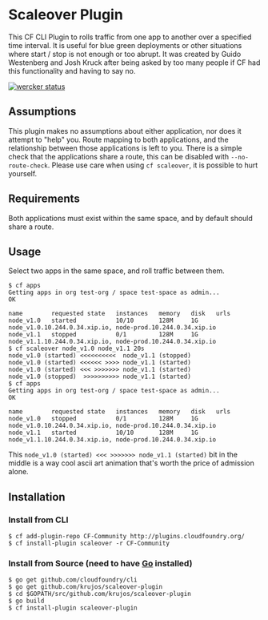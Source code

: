 # Scaleover Plugin
This CF CLI Plugin to rolls traffic from one app to another over a specified time interval. It is useful for blue green deployments or other situations where start / stop is not enough or too abrupt. It was created by Guido Westenberg and Josh Kruck after being asked by too many people if CF had this functionality and having to say no. 

[![wercker status](https://app.wercker.com/status/f5f8d90193968cce6f5d60583d85be3c/s "wercker status")](https://app.wercker.com/project/bykey/f5f8d90193968cce6f5d60583d85be3c)

## Assumptions
This plugin makes no assumptions about either application, nor does it attempt to "help" you. Route mapping to both applications, and the relationship between those applications is left to you. There is a simple check that the applications share a route, this can be disabled with `--no-route-check`. Please use care when using `cf scaleover`, it is possible to hurt yourself.

## Requirements
Both applications must exist within the same space, and by default should share a route.

## Usage

Select two apps in the same space, and roll traffic between them.

```
$ cf apps
Getting apps in org test-org / space test-space as admin...
OK

name        requested state   instances   memory   disk   urls
node_v1.0   started           10/10       128M     1G     node_v1.0.10.244.0.34.xip.io, node-prod.10.244.0.34.xip.io
node_v1.1   stopped           0/1         128M     1G     node_v1.1.10.244.0.34.xip.io, node-prod.10.244.0.34.xip.io
$ cf scaleover node_v1.0 node_v1.1 20s
node_v1.0 (started) <<<<<<<<<<  node_v1.1 (stopped)
node_v1.0 (started) <<<<<< >>>> node_v1.1 (started)
node_v1.0 (started) <<< >>>>>>> node_v1.1 (started)
node_v1.0 (stopped)  >>>>>>>>>> node_v1.1 (started)
$ cf apps
Getting apps in org test-org / space test-space as admin...
OK

name        requested state   instances   memory   disk   urls
node_v1.0   stopped           0/1         128M     1G     node_v1.0.10.244.0.34.xip.io, node-prod.10.244.0.34.xip.io
node_v1.1   started           10/10       128M     1G     node_v1.1.10.244.0.34.xip.io, node-prod.10.244.0.34.xip.io

```

This `node_v1.0 (started) <<< >>>>>>> node_v1.1 (started)` bit in the middle is a way cool ascii art animation that's worth the price of admission alone. 

## Installation
### Install from CLI 
  ```
  $ cf add-plugin-repo CF-Community http://plugins.cloudfoundry.org/
  $ cf install-plugin scaleover -r CF-Community
  ```
  
  
### Install from Source (need to have [Go](http://golang.org/dl/) installed)
  ```
  $ go get github.com/cloudfoundry/cli
  $ go get github.com/krujos/scaleover-plugin
  $ cd $GOPATH/src/github.com/krujos/scaleover-plugin
  $ go build
  $ cf install-plugin scaleover-plugin
  ```
